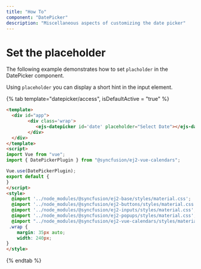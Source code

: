 ```yaml
---
title: "How To"
component: "DatePicker"
description: "Miscellaneous aspects of customizing the date picker"
---
```


# Set the placeholder

The following example demonstrates how to set `placholder` in the DatePicker component.

Using `placeholder` you can display a short hint in the input element.

{% tab template="datepicker/access", isDefaultActive = "true" %}

```html
<template>
  <div id="app">
        <div class='wrap'>
           <ejs-datepicker id='date' placeholder="Select Date"></ejs-datepicker>
        </div>
  </div>
</template>
<script>
import Vue from "vue";
import { DatePickerPlugin } from "@syncfusion/ej2-vue-calendars";

Vue.use(DatePickerPlugin);
export default {
}
</script>
<style>
  @import '../node_modules/@syncfusion/ej2-base/styles/material.css';
  @import '../node_modules/@syncfusion/ej2-buttons/styles/material.css';
  @import '../node_modules/@syncfusion/ej2-inputs/styles/material.css';
  @import '../node_modules/@syncfusion/ej2-popups/styles/material.css';
  @import "../node_modules/@syncfusion/ej2-vue-calendars/styles/material.css";
 .wrap {
    margin: 35px auto;
    width: 240px;
}
</style>
```

{% endtab %}